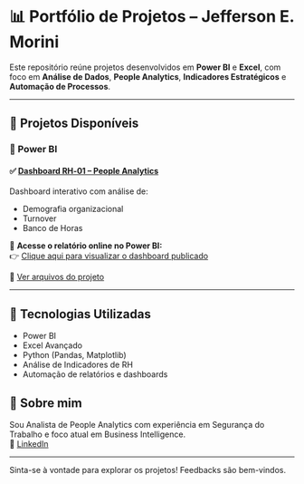 # 📊 Portfólio de Projetos – Jefferson E. Morini

Este repositório reúne projetos desenvolvidos em **Power BI** e **Excel**, com foco em **Análise de Dados**, **People Analytics**, **Indicadores Estratégicos** e **Automação de Processos**.

---

## 📁 Projetos Disponíveis

### 🔷 Power BI

#### ✅ [Dashboard RH‑01 – People Analytics](./powerbi/Dashboard-RH01)

Dashboard interativo com análise de:
- Demografia organizacional
- Turnover
- Banco de Horas


📎 **Acesse o relatório online no Power BI:**  
👉 [Clique aqui para visualizar o dashboard publicado](https://app.powerbi.com/reportEmbed?reportId=6d6e58c9-ff66-45df-bde8-71604d97bb2c&autoAuth=true&ctid=5cd2a2f8-9f34-45f5-aae4-de143f507f5b)

📂 [Ver arquivos do projeto](./powerbi/Dashboard-RH01/)

---

## 🧠 Tecnologias Utilizadas

- Power BI
- Excel Avançado
- Python (Pandas, Matplotlib)
- Análise de Indicadores de RH
- Automação de relatórios e dashboards

## 👤 Sobre mim

Sou Analista de People Analytics com experiência em Segurança do Trabalho e foco atual em Business Intelligence.  
📎 [LinkedIn](https://www.linkedin.com/in/jeffersonmorini/)  

---

Sinta-se à vontade para explorar os projetos! Feedbacks são bem-vindos.
